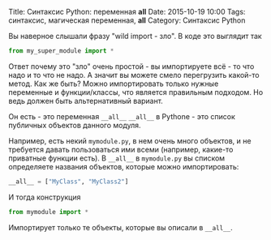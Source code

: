 Title: Синтаксис Python: переменная __all__
Date: 2015-10-19 10:00
Tags: синтаксис, магическая переменная, __all__
Category: Синтаксис Python

Вы наверное слышали фразу "wild import - зло". В коде это выглядит так

```python
from my_super_module import *
```

Ответ почему это "зло" очень простой - вы импортируете всё - то что надо и то что не надо. А значит вы можете смело перегрузить какой-то метод. 
Как же быть? Можно импортировать только нужные переменные и функции/классы, что является правильным подходом. Но ведь должен быть альтернативный вариант.

Он есть - это переменная ```__all__```
```__all__``` в Pythone - это список публичных объектов данного модуля.

Например, есть некий ```mymodule.py```, в нем очень много объектов, и не требуется давать пользоваться ими всеми (например, какие-то приватные функции есть). В ```__all__``` в ```mymodule.py``` вы списком определяете названия объектов, которые можно импортировать:

```python
__all__ = ["MyClass", "MyClass2"]
```

И тогда конструкция

```python
from mymodule import *
```

Импортирует только те объекты, которые вы описали в ```__all__```.